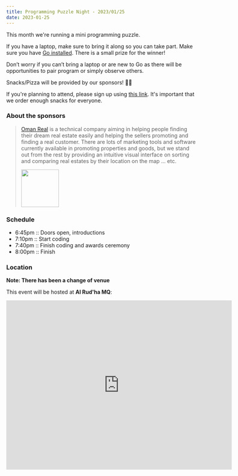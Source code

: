 ```yaml
---
title: Programming Puzzle Night - 2023/01/25
date: 2023-01-25
---
```


This month we're running a mini programming puzzle.

If you have a laptop, make sure to bring it along so you can take part.
Make sure you have [Go installed](https://go.dev/doc/install).
There is a small prize for the winner!

Don’t worry if you can’t bring a laptop or are new to Go as there will be opportunities to pair program or simply observe others.

Snacks/Pizza will be provided by our sponsors! 🥐🍕

If you're planning to attend, please sign up using [this link](https://tally.so/r/wzEBA0). It's important that we order enough snacks for everyone.

### About the sponsors

> [Oman Real](https://omanreal.com) is a technical company aiming in helping people finding their dream real estate easily and helping the sellers promoting and finding a real customer. There are lots of marketing tools and software currently available in promoting properties and goods, but we stand out from the rest by providing an intuitive visual interface on sorting and comparing real estates by their location on the map ... etc.
>
> <img style="width: 100px;" src="/images/sponsors/omanreal.png" />

### Schedule

- 6:45pm :: Doors open, introductions
- 7:10pm :: Start coding
- 7:40pm :: Finish coding and awards ceremony
- 8:00pm :: Finish

### Location

**Note: There has been a change of venue**

This event will be hosted at **Al Rud'ha MQ**:

<iframe src="https://www.google.com/maps/embed?pb=!1m14!1m8!1m3!1d14625.339956597429!2d58.4519013!3d23.5923161!3m2!1i1024!2i768!4f13.1!3m3!1m2!1s0x0%3A0x48fc3e1f2086c297!2sAl%20Rud&#39;ha%20MQ!5e0!3m2!1sen!2som!4v1647788219219!5m2!1sen!2som" width="600" height="450" style="border:0;" allowfullscreen="" loading="lazy"></iframe>
